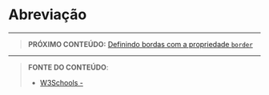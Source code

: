 # Abreviação





***

> **PRÓXIMO CONTEÚDO:** [Definindo bordas com a propriedade `border`](/conteudo/04-bordas)

***


> **FONTE DO CONTEÚDO**:
>
> - [W3Schools - ]()
